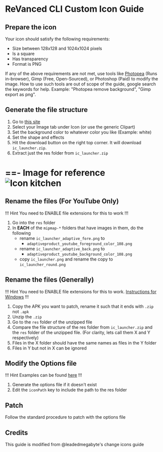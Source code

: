 # ReVanced CLI Custom Icon Guide

## Prepare the icon

Your icon should satisfy the following requirements:

- Size between 128x128 and 1024x1024 pixels
- Is a square
- Has transparency
- Format is PNG

If any of the above requirements are not met, use tools like [Photopea](https://photopea.com/) (Runs in-browser), Gimp (Free, Open-Sourced), or Photoshop (Paid) to modify the image. How to use such tools are out of scope of the guide, google search the keywords for help. Example: "Photopea remove background", "Gimp export as png".

## Generate the file structure

1. Go to [this site](https://icon.kitchen/)
2. Select your Image tab under Icon (or use the generic Clipart)
3. Set the background color to whatever color you like (Example: white)
4. Set the shape and effects
5. Hit the download button on the right top corner. It will download `ic_launcher.zip`.
6. Extract just the res folder from `ic_launcher.zip`

==- Image for reference
![Icon kitchen](https://raw.githubusercontent.com/SodaWithoutSparkles/revanced-troubleshooting-guide/main/screenshots/601-icon-kitchen.png)
===

## Rename the files (For YouTube Only)

!!! Hint
You need to ENABLE file extensions for this to work
!!!

1. Go into the `res` folder
2. In **EACH** of the `mipmap-*` folders that have images in them, do the following
    - rename `ic_launcher_adaptive_fore.png` to 
      - `adaptiveproduct_youtube_foreground_color_108.png`
    - rename `ic_launcher_adaptive_back.png` to 
      - `adaptiveproduct_youtube_background_color_108.png`
    - copy `ic_launcher.png` and rename the copy to `ic_launcher_round.png`

## Rename the files (Generally)

!!! Hint
You need to ENABLE file extensions for this to work. [Instructions for Windows](https://support.microsoft.com/en-us/windows/common-file-name-extensions-in-windows-da4a4430-8e76-89c5-59f7-1cdbbc75cb01)
!!!

1. Copy the APK you want to patch, rename it such that it ends with `.zip` not `.apk`
2. Unzip the `.zip`
3. Go to the `res` folder of the unzipped file
4. Compare the file structure of the res folder from `ic_launcher.zip` and the `res` folder of the unzipped file. (For clarity, lets call them X and Y respectively)
5. Files in the X folder should have the same names as files in the Y folder
6. Files in Y but not in X can be ignored

## Modify the Options file

!!! Hint
Examples can be found [here](/06-revanced-cli.md#6-options-file)
!!!

1. Generate the options file if it doesn't exist
2. Edit the `iconPath` key to include the path to the res folder

## Patch

Follow the standard procedure to patch with the options file

## Credits

This guide is modified from @leadedmegabyte's change icons guide
